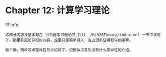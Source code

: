 # Chapter 12: 计算学习理论

!!! Info

    这部分内容我基本都在 [《机器学习理论导引》](../ML%20Theory/index.md) 一书中学过了，那里有更加详细的内容，这里只是简单引入，省去很多证明和详细阐释。

    偷个懒，简单写点差异性的介绍得了。但是似乎真的没有什么差异性的介绍。
